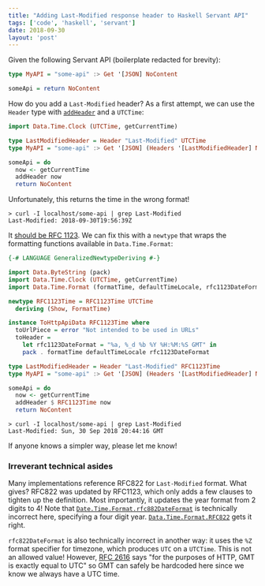 ```yaml
---
title: "Adding Last-Modified response header to Haskell Servant API"
tags: ['code', 'haskell', 'servant']
date: 2018-09-30
layout: 'post'
---
```


Given the following Servant API (boilerplate redacted for brevity):

``` haskell
type MyAPI = "some-api" :> Get '[JSON] NoContent

someApi = return NoContent
```

How do you add a `Last-Modified` header? As a first attempt, we can use the
`Header` type with [`addHeader`](http://hackage.haskell.org/package/servant-0.14.1/docs/Servant-API-ResponseHeaders.html#v:addHeader) and a `UTCTime`:

``` haskell
import Data.Time.Clock (UTCTime, getCurrentTime)

type LastModifiedHeader = Header "Last-Modified" UTCTime
type MyAPI = "some-api" :> Get '[JSON] (Headers '[LastModifiedHeader] NoContent)

someApi = do
  now <- getCurrentTime
  addHeader now
  return NoContent
```

Unfortunately, this returns the time in the wrong format!

```
> curl -I localhost/some-api | grep Last-Modified
Last-Modified: 2018-09-30T19:56:39Z
```

It [should be RFC
1123](https://www.w3.org/Protocols/rfc2616/rfc2616-sec3.html#sec3.3.1). We can
fix this with a `newtype` that wraps the
formatting functions available in `Data.Time.Format`:

``` haskell
{-# LANGUAGE GeneralizedNewtypeDeriving #-}

import Data.ByteString (pack)
import Data.Time.Clock (UTCTime, getCurrentTime)
import Data.Time.Format (formatTime, defaultTimeLocale, rfc1123DateFormat)

newtype RFC1123Time = RFC1123Time UTCTime
  deriving (Show, FormatTime)

instance ToHttpApiData RFC1123Time where
  toUrlPiece = error "Not intended to be used in URLs"
  toHeader =
    let rfc1123DateFormat = "%a, %_d %b %Y %H:%M:%S GMT" in
    pack . formatTime defaultTimeLocale rfc1123DateFormat

type LastModifiedHeader = Header "Last-Modified" RFC1123Time
type MyAPI = "some-api" :> Get '[JSON] (Headers '[LastModifiedHeader] NoContent)

someApi = do
  now <- getCurrentTime
  addHeader $ RFC1123Time now
  return NoContent
```

```
> curl -I localhost/some-api | grep Last-Modified
Last-Modified: Sun, 30 Sep 2018 20:44:16 GMT
```

If anyone knows a simpler way, please let me know!

### Irreverant technical asides

Many implementations reference RFC822 for `Last-Modified` format. What gives?
RFC822 was updated by RFC1123, which only adds a few clauses to tighten up the
definition. Most importantly, it updates the year format from 2 digits to 4!
Note that
[`Date.Time.Format.rfc882DateFormat`](http://hackage.haskell.org/package/time-1.9.2/docs/Data-Time-Format.html#v:rfc822DateFormat)
is technically incorrect here, specifying a four digit year.
[`Data.Time.Format.RFC822`](http://hackage.haskell.org/package/time-http-0.5/docs/Data-Time-Format-RFC822.html)
gets it right.

`rfc822DateFormat` is also technically incorrect in another way: it uses the
`%Z` format specifier for timezone, which produces `UTC` on a `UTCTime`. This
is not an allowed value! However,
[RFC 2616](https://www.w3.org/Protocols/rfc2616/rfc2616-sec3.html#sec3.3.1) says
"for the purposes of HTTP, GMT is exactly equal to UTC" so GMT can safely be
hardcoded here since we know we always have a UTC time.
